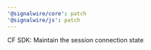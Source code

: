 ```yaml
---
'@signalwire/core': patch
'@signalwire/js': patch
---
```


CF SDK: Maintain the session connection state
